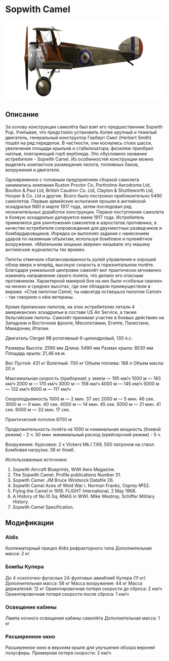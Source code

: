 # Sopwith Camel

![sopcamel](../images/sopcamel.png)

## Описание

За основу конструкции самолёта был взят его предшественник Sopwith Pup. Учитывая, что предстояло установить более крупный и тяжелый двигатель, генеральный конструктор Герберт Смит (Herbert Smith) пошёл на ряд переделок. В частности, они коснулись стоек шасси, увеличения площади крыльев и стабилизатора; фюзеляж приобрел наплыв, повторяющий горб верблюда. Это обусловило название истребителя - Sopwith Camel. Из особенностей конструкции можно выделить компактное размещение пилота, топливных баков, вооружения и двигателя.

Одновременно с головным предприятием сборкой самолета занимались компании Ruston Proctor Co, Portholme Aerodrome Ltd, Boulton & Paul Ltd, British Caudron Co. Ltd, Clayton & Shuttleworth Ltd, Hooper & Co. Ltd и другие. Всего было построено приблизительно 5490 самолетов. Первые армейские испытания прошли в английской эскадрилье N60 в марте 1917 года, затем последовал ряд незначительных доработок конструкции. Первое поступление самолета в боевую эскадрилью датируется маем 1917 года. Истребитель применялся для уничтожения самолетов и аэростатов противника, в качестве истребителя сопровождения для двухместных разведчиков и бомбардировщиков. Изредка он выполнял задания с нанесением ударов по наземным объектам, используя бомбовое и пулемётное вооружение. «Маленьким хищным зверем» называли эту машину английские журналисты тех времен.

Пилоты отмечали сбалансированность рулей управления и хороший обзор вверх и вперёд, высокую скорость в горизонтальном полёте. Благодаря уникальной центровке самолёт мог практически мгновенно изменять направление своего полета, что делало его опасным противником. Характерной манерой боя на них были «собачьи свалки» на низких и средних высотах, где они обладали преимуществом в вираже. «Став пилотом Camel, ты навсегда остаешься пилотом Camel» - так говорили о нём ветераны.

Кроме британских пилотов, на этих истребителях летали 4 американских эскадрильи в составе US Air Service, а также бельгийские пилоты. Самолёт принимал участие в боевых действиях на Западном и Восточном фронте, Месопотамии, Египте, Палестине, Македонии, Италии.
 

Двигатель
Clerget 9B ротативный 9-цилиндровый, 130 л.с.

Размеры
Высота: 2590 мм
Длина: 5490 мм
Размах крыла: 8530 мм
Площадь крыла: 21,46 кв.м.

Вес
Пустой: 431 кг
Взлетный: 700 кг
Объем топлива: 168 л
Объем масла: 20 л

Максимальная скорость (приборная)
у земли — 195 км/ч
1000 м — 183 км/ч
2000 м — 170 км/ч
3000 м — 158 км/ч
4000 м — 145 км/ч
5000 м — 132 км/ч
6000 м — 117 км/ч

Скороподъемность
1000 м — 2 мин. 37 sec
2000 м — 5 мин. 46 сек.
3000 м — 9 мин. 40 сек.
4000 м — 14 мин. 45 сек.
5000 м — 21 мин. 41 сек.
6000 м — 32 мин. 17 сек.

Практический потолок 6700 м

Продолжительность полёта на 1000 м
номинальная мощность (боевой режим) - 2 ч. 50 мин.
минимальный расход (крейсерский режим) - 5 ч.

Вооружение:
Курсовое: 2 х Vickers Mk.I 7.69, 500 патронов на ствол.
Бомбовая нагрузка: 36 кг бомб.

Использованные источники:
1) Sopwith Aircraft Blueprints, WWI Aero Magazine.
2) The Sopwith Camel. Profile publications Number 31.
3) Sopwith Camel.  JM Bruce Windsock Datafile 26.
4) Sopwith Camel Aces of Wold War I.  Norman Franks,  Osprey №52.
5) Flying the Camel in 1918. FLIGHT International, 2 May 1968.
6) A History of No.10 Sq. RNAS in WWI. Mike Westrop, Schiffer Military History.
7) Sopwith Camel Specification.

## Модификации

### Aldis

Коллиматорный прицел Aldis рефракторного типа
Дополнительная масса: 2 кг

### Бомбы Купера

До 4 осколочно-фугасных 24-фунтовых авиабомб Купера (11 кг)
Дополнительная масса: 56 кг
Масса вооружения: 44 кг
Масса держателей: 12 кг
Ориентировочная потеря скорости до сброса: 2 км/ч
Ориентировочная потеря скорости после сброса: 1 км/ч
### Освещение кабины

Лампа ночного освещения кабины самолёта
Дополнительная масса: 1 кг

### Расширенное окно

Расширенное окно в верхнем крыле для улучшения обзора верхней полусферы.
Примерная потеря скорости: 2 км/ч
